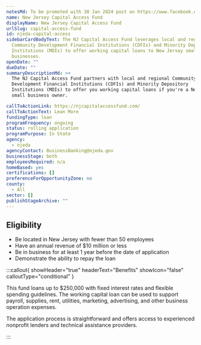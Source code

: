 ```yaml
---
notesMd: To be promoted with 30 Jan 2024 post on https://www.facebook.com/NewJerseyEDA
name: New Jersey Capital Access Fund
displayName: New Jersey Capital Access Fund
urlSlug: capital-access-fund
id: njeda-capital-access
sidebarCardBodyText: The NJ Capital Access Fund leverages local and regional
  Community Development Financial Institutions (CDFIs) and Minority Depository
  Institutions (MDIs) to offer working capital loans to New Jersey small
  businesses.
openDate: ""
dueDate: ""
summaryDescriptionMd: >+
  The NJ Capital Access Fund partners with local and regional Community
  Development Financial Institutions (CDFIs) and Minority Depository
  Institutions (MDIs) to offer you working capital loans if you're a New Jersey
  small business owner.

callToActionLink: https://njcapitalaccessfund.com/
callToActionText: Lean More
fundingType: loan
programFrequency: ongoing
status: rolling application
programPurpose: In State
agency:
  - njeda
agencyContact: BusinessBanking@njeda.gov
businessStage: both
employeesRequired: n/a
homeBased: yes
certifications: []
preferenceForOpportunityZone: no
county:
  - All
sector: []
publishStageArchive: ""
---
```


## Eligibility

- Be located in New Jersey with fewer than 50 employees
- Have an annual revenue of $10 million or less
- Be in business for at least 1 year before the date of application
- Demonstrate the ability to repay the loan

:::callout{ showHeader="true" headerText="Benefits" showIcon="false" calloutType="conditional" }

This fund loans up to $250,000 with fixed interest rates and flexible spending guidelines. The working capital loan can be used to support payroll, supplies, rent, utilities, marketing, advertising, and other business operation expenses.

The application process is straightforward and offers access to experienced nonprofit lenders and technical assistance providers.

:::
